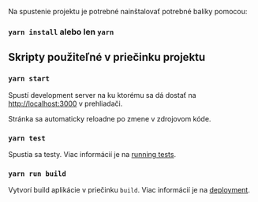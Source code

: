 Na spustenie projektu je potrebné nainštalovať potrebné balíky pomocou:

### `yarn install` alebo len `yarn`

## Skripty použiteľné v priečinku projektu

### `yarn start`

Spustí development server na ku ktorému sa dá dostať na [http://localhost:3000](http://localhost:3000) v prehliadači.

Stránka sa automaticky reloadne po zmene v zdrojovom kóde.

### `yarn test`

Spustia sa testy. Viac informácií je na [running tests](https://facebook.github.io/create-react-app/docs/running-tests).

### `yarn run build`

Vytvorí build aplikácie v priečinku `build`. Viac informácií je na [deployment](https://facebook.github.io/create-react-app/docs/deployment).

